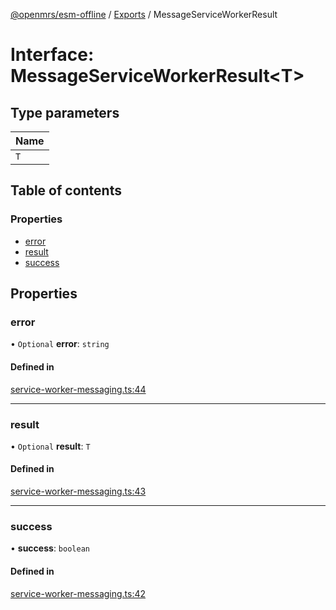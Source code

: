 [@openmrs/esm-offline](../API.md) / [Exports](../modules.md) / MessageServiceWorkerResult

# Interface: MessageServiceWorkerResult<T\>

## Type parameters

| Name |
| :------ |
| `T` |

## Table of contents

### Properties

- [error](messageserviceworkerresult.md#error)
- [result](messageserviceworkerresult.md#result)
- [success](messageserviceworkerresult.md#success)

## Properties

### error

• `Optional` **error**: `string`

#### Defined in

[service-worker-messaging.ts:44](https://github.com/openmrs/openmrs-esm-core/blob/master/packages/framework/esm-offline/src/service-worker-messaging.ts#L44)

___

### result

• `Optional` **result**: `T`

#### Defined in

[service-worker-messaging.ts:43](https://github.com/openmrs/openmrs-esm-core/blob/master/packages/framework/esm-offline/src/service-worker-messaging.ts#L43)

___

### success

• **success**: `boolean`

#### Defined in

[service-worker-messaging.ts:42](https://github.com/openmrs/openmrs-esm-core/blob/master/packages/framework/esm-offline/src/service-worker-messaging.ts#L42)
